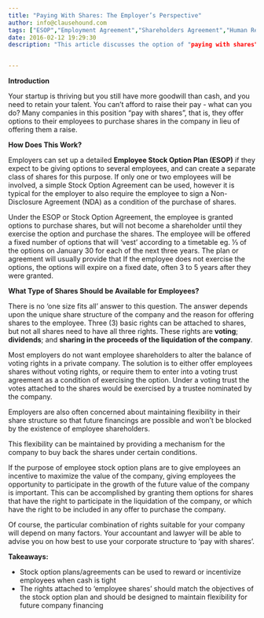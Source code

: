```yaml
---
title: "Paying With Shares: The Employer’s Perspective"
author: info@clausehound.com
tags: ["ESOP","Employment Agreement","Shareholders Agreement","Human Resources"]
date: 2016-02-12 19:29:30
description: "This article discusses the option of "paying with shares" which allows startups to offer their employees to purchase shares in the company in lieu of a raise."


---
```




**Introduction**

Your startup is thriving but you still have more goodwill than cash, and you need to retain your talent. You can’t afford to raise their pay - what can you do? Many companies in this position “pay with shares”, that is, they offer options to their employees to purchase shares in the company in lieu of offering them a raise.

 

**How Does This Work?**

Employers can set up a detailed **Employee Stock Option Plan (ESOP)** if they expect to be giving options to several employees, and can create a separate class of shares for this purpose. If only one or two employees will be involved, a simple Stock Option Agreement can be used, however it is typical for the employer to also require the employee to sign a Non-Disclosure Agreement (NDA) as a condition of the purchase of shares.

Under the ESOP or Stock Option Agreement, the employee is granted options to purchase shares, but will not become a shareholder until they exercise the option and purchase the shares. The employee will be offered a fixed number of options that will ‘vest’ according to a timetable eg. ⅓ of the options on January 30 for each of the next three years. The plan or agreement will usually provide that If the employee does not exercise the options, the options will expire on a fixed date, often 3 to 5 years after they were granted.

 

**What Type of Shares Should be Available for Employees?**

There is no ‘one size fits all’ answer to this question. The answer depends upon the unique share structure of the company and the reason for offering shares to the employee. Three (3) basic rights can be attached to shares, but not all shares need to have all three rights. These rights are **voting**; **dividends**; and **sharing in the proceeds of the liquidation of the company**.

 

Most employers do not want employee shareholders to alter the balance of voting rights in a private company. The solution is to either offer employees shares without voting rights, or require them to enter into a voting trust agreement as a condition of exercising the option. Under  a voting trust the votes attached to the shares would be exercised by a trustee nominated by the company.

 

Employers are also often concerned about maintaining flexibility in their share structure so that future financings are possible and won’t be blocked by the existence of employee shareholders.

This flexibility can be maintained by providing a mechanism for the company to buy back the shares under certain conditions.

 

If the purpose of employee stock option plans are to give employees an incentive to maximize the value of the company, giving employees the opportunity to participate in the growth of the future value of the company is important. This can be accomplished by granting them options for shares that have the right to participate in the liquidation of the company, or which have the right to be included in any offer to purchase the company.

 

Of course, the particular combination of rights suitable for your company will depend on many factors. Your accountant and lawyer will be able to advise you on how best to use your corporate structure to ‘pay with shares’.

 

**Takeaways:**
- Stock option plans/agreements can be used to reward or incentivize employees when cash is tight
- The rights attached to ‘employee shares’ should match the objectives of the stock option plan and should be designed to maintain flexibility for future company financing


